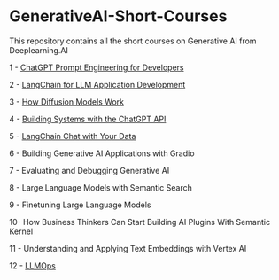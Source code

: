# GenerativeAI-Short-Courses
This repository contains all the short courses on Generative AI from Deeplearning.AI

1 - [ChatGPT Prompt Engineering for Developers](https://github.com/sathyanaravind/GenerativeAI-Short-Courses/tree/main/ChatGPT-Prompt-Engineering-for-Developers)

2 - [LangChain for LLM Application Development](https://github.com/sathyanaravind/GenerativeAI-Short-Courses/tree/main/LangChain-for-LLM-Application-Development)

3 - [How Diffusion Models Work](https://github.com/sathyanaravind/GenerativeAI-Short-Courses/tree/main/How-Diffusion-Models-Work)

4 - [Building Systems with the ChatGPT API](https://github.com/sathyanaravind/GenerativeAI-Short-Courses/tree/main/Building-Systems-with-the-ChatGPT-API)

5 - [LangChain Chat with Your Data](https://github.com/sathyanaravind/GenerativeAI-Short-Courses/tree/main/LangChain-Chat-with-Your-Data)

6 - Building Generative AI Applications with Gradio

7 - Evaluating and Debugging Generative AI

8 - Large Language Models with Semantic Search

9 - Finetuning Large Language Models

10- How Business Thinkers Can Start Building AI Plugins With Semantic Kernel

11 - Understanding and Applying Text Embeddings with Vertex AI

12 - [LLMOps](https://github.com/sathyanaravind/GenerativeAI-Short-Courses/tree/main/LLMOps)











